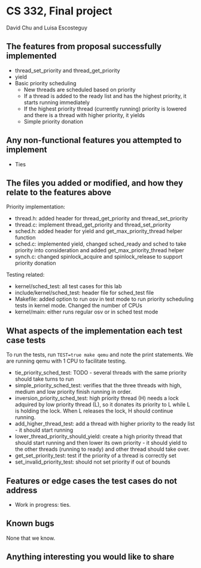 # CS 332, Final project
David Chu and Luisa Escosteguy

## The features from proposal successfully implemented

- thread_set_priority and thread_get_priority
- yield
- Basic priority scheduling
    - New threads are scheduled based on priority
    - If a thread is added to the ready list and has the highest priority, it starts running immediately
    - If the highest priority thread (currently running) priority is lowered and there is a thread with higher priority, it yields 
    - Simple priority donation

## Any non-functional features you attempted to implement

- Ties

## The files you added or modified, and how they relate to the features above

Priority implementation:

- thread.h: added header for thread_get_priority and thread_set_priority
- thread.c: implement thread_get_priority and thread_set_priority
- sched.h: added header for yield and get_max_priority_thread helper function
- sched.c: implemented yield, changed sched_ready and sched to take priority into consideration
        and added get_max_priority_thread helper 
- synch.c: changed spinlock_acquire and spinlock_release to support priority donation

Testing related:

- kernel/sched_test: all test cases for this lab
- include/kernel/sched_test: header file for sched_test file
- Makefile: added option to run osv in test mode to run priority scheduling tests in kernel mode. Changed the number of CPUs
- kernel/main: either runs regular osv or in sched test mode

## What aspects of the implementation each test case tests

To run the tests, run `TEST=true make qemu` and note the print statements. We are running qemu with 1 CPU to facilitate testing. 

- tie_priority_sched_test: TODO - several threads with the same priority should take turns to run
- simple_priority_sched_test: verifies that the three threads with high, medium and low priority finish running in order. 
- inversion_priority_sched_test: high priority thread (H) needs a lock adquired by low priority thread (L), so it donates its priority to L while L is holding the lock. When L releases the lock, H should continue running. 
- add_higher_thread_test: add a thread with higher priority to the ready list - it should start running
- lower_thread_priority_should_yield: create a high priority thread that should start
running and then lower its own priority - it should yield to the other threads (running to ready)
and other thread should take over. 
- get_set_priority_test: test if the priority of a thread is correctly set
- set_invalid_priority_test: should not set priority if out of bounds

## Features or edge cases the test cases do not address

- Work in progress: ties. 

## Known bugs

None that we know.

## Anything interesting you would like to share
